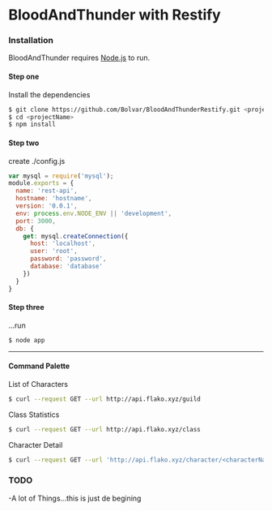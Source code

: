 # BloodAndThunder with Restify

### Installation

BloodAndThunder requires [Node.js](https://nodejs.org/) to run.

#### Step one
Install the dependencies

```sh
$ git clone https://github.com/Bolvar/BloodAndThunderRestify.git <projectName>
$ cd <projectName>
$ npm install
```

#### Step two
create ./config.js
```js
var mysql = require('mysql');
module.exports = {
  name: 'rest-api',
  hostname: 'hostname',
  version: '0.0.1',
  env: process.env.NODE_ENV || 'development',
  port: 3000,
  db: {
    get: mysql.createConnection({
      host: 'localhost',
      user: 'root',
      password: 'password',
      database: 'database'
    })
  }
}
```
#### Step three
...run
```sh
$ node app
```
---
#### Command Palette

List of Characters
```sh
$ curl --request GET --url http://api.flako.xyz/guild
```

Class Statistics
```sh
$ curl --request GET --url http://api.flako.xyz/class
```

Character Detail
```sh
$ curl --request GET --url 'http://api.flako.xyz/character/<characterName>'
```

### TODO
  -A lot of Things...this is just de begining
